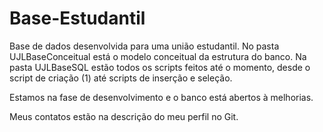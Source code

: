 # Base-Estudantil

Base de dados desenvolvida para uma união estudantil.
No pasta UJLBaseConceitual está o modelo conceitual da estrutura do banco.
Na pasta UJLBaseSQL estão todos os scripts feitos até o momento, desde o script de criação (1) até scripts de inserção e seleção.

Estamos na fase de desenvolvimento e o banco está abertos à melhorias.

Meus contatos estão na descrição do meu perfil no Git.
